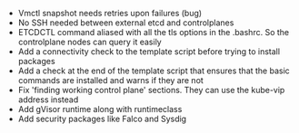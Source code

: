 * Vmctl snapshot needs retries upon failures (bug)
* No SSH needed between external etcd and controlplanes 
* ETCDCTL command aliased with all the tls options in the .bashrc. So the controlplane nodes can query it easily 
* Add a connectivity check to the template script before trying to install packages 
* Add a check at the end of the template script that ensures that the basic commands are installed and warns if they are not 
* Fix 'finding working control plane' sections. They can use the kube-vip address instead 
* Add gVisor runtime along with runtimeclass 
* Add security packages like Falco and Sysdig